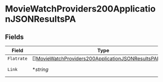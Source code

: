 # MovieWatchProviders200ApplicationJSONResultsPA


## Fields

| Field                                                                                                                                         | Type                                                                                                                                          | Required                                                                                                                                      | Description                                                                                                                                   | Example                                                                                                                                       |
| --------------------------------------------------------------------------------------------------------------------------------------------- | --------------------------------------------------------------------------------------------------------------------------------------------- | --------------------------------------------------------------------------------------------------------------------------------------------- | --------------------------------------------------------------------------------------------------------------------------------------------- | --------------------------------------------------------------------------------------------------------------------------------------------- |
| `Flatrate`                                                                                                                                    | [][MovieWatchProviders200ApplicationJSONResultsPAFlatrate](../../models/operations/moviewatchproviders200applicationjsonresultspaflatrate.md) | :heavy_minus_sign:                                                                                                                            | N/A                                                                                                                                           |                                                                                                                                               |
| `Link`                                                                                                                                        | **string*                                                                                                                                     | :heavy_minus_sign:                                                                                                                            | N/A                                                                                                                                           | https://www.themoviedb.org/movie/550-fight-club/watch?locale=PA                                                                               |